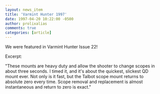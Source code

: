 ```yaml
---
layout: news_item
title: 'Varmint Hunter 1997'
date: 1997-04-20 10:22:00 -0500
author: prolixalias
comments: true
categories: [article]
---
```


We were featured in Varmint Hunter Issue 22!

Excerpt:

"These mounts are heavy duty and allow the shooter to change scopes in about three seconds. I timed it, and it's about the quickest, slickest QD mount ever. Not only is it fast, but the Talbot scope mount returns to absolute zero every time. Scope removal and replacement is almost instantaneous and return to zero is exact." 
